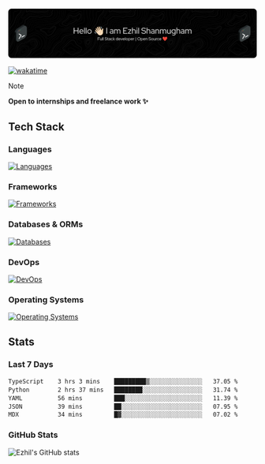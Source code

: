 ![Header](./.github/workflows/header.png)

[![wakatime](https://wakatime.com/badge/user/e780b5d2-6a76-4fde-a594-4ff159327ad3.svg)](https://wakatime.com/@e780b5d2-6a76-4fde-a594-4ff159327ad3)

> [!NOTE]  
> **Open to internships and freelance work ✨**

## Tech Stack

### Languages

[![Languages](https://skillicons.dev/icons?i=python,java,kotlin,javascript,typescript,php&theme=dark)](https://skillicons.dev)

### Frameworks

[![Frameworks](https://skillicons.dev/icons?i=react,next,tailwind,express,flask,jquery,bootstrap&theme=dark)](https://skillicons.dev)

### Databases & ORMs

[![Databases](https://skillicons.dev/icons?i=mysql,postgres,mongodb,prisma&theme=dark)](https://skillicons.dev)

### DevOps

[![DevOps](https://skillicons.dev/icons?i=aws,azure,gcp,cloudflare,vercel,docker,git,github,githubactions,nginx&theme=dark)](https://skillicons.dev)

### Operating Systems

[![Operating Systems](https://skillicons.dev/icons?i=windows,ubuntu&theme=dark)](https://skillicons.dev)

## Stats

### Last 7 Days

<!--START_SECTION:waka-->

```txt
TypeScript    3 hrs 3 mins    █████████▒░░░░░░░░░░░░░░░   37.05 %
Python        2 hrs 37 mins   ████████░░░░░░░░░░░░░░░░░   31.74 %
YAML          56 mins         ███░░░░░░░░░░░░░░░░░░░░░░   11.39 %
JSON          39 mins         ██░░░░░░░░░░░░░░░░░░░░░░░   07.95 %
MDX           34 mins         █▓░░░░░░░░░░░░░░░░░░░░░░░   07.02 %
```

<!--END_SECTION:waka-->

### GitHub Stats

![Ezhil's GitHub stats](https://github-readme-stats.vercel.app/api?username=ezhil56x&theme=dark&show_icons=true)
